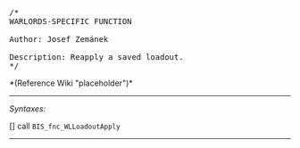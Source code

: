 <pre>/*
WARLORDS-SPECIFIC FUNCTION

Author: Josef Zemánek

Description: Reapply a saved loadout.
*/</pre>*(Reference Wiki "placeholder")*<!-- Remove this after fill-in -->


---
*Syntaxes:*

[] call `BIS_fnc_WLLoadoutApply`

---
